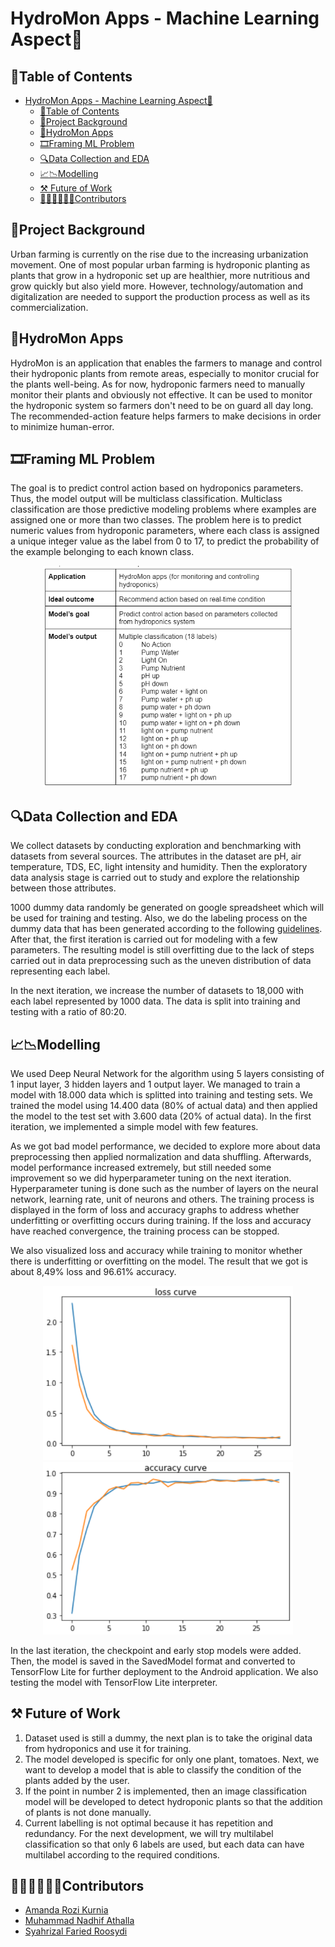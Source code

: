 # HydroMon Apps - Machine Learning Aspect🤖

## 📃Table of Contents
- [HydroMon Apps - Machine Learning Aspect🤖](#hydromon-apps---machine-learning-aspect)
  - [📃Table of Contents](#table-of-contents)
  - [📖Project Background](#project-background)
  - [📱HydroMon Apps](#hydromon-apps)
  - [🎞️Framing ML Problem](#️framing-ml-problem)
  - [🔍Data Collection and EDA](#data-collection-and-eda)
  - [📈📉Modelling](#modelling)
  - [⚒️ Future of Work](#️-future-of-work)
  - [🧑🏻‍💻👩🏻‍💻Contributors](#contributors)

## 📖Project Background 
Urban farming is currently on the rise due to the increasing urbanization movement. One of
most popular urban farming is hydroponic planting as plants that grow in a hydroponic set up are healthier, more nutritious and grow quickly but also yield more. However,
technology/automation and digitalization are needed to support the production process as
well as its commercialization. 

## 📱HydroMon Apps
HydroMon is an application that enables the farmers to manage and control their hydroponic plants from remote areas, especially to monitor crucial for the plants well-being. As for now, hydroponic farmers need to manually monitor their plants and obviously not effective. It can be used to monitor the hydroponic system so farmers don't need to be on guard all day long. The recommended-action feature helps farmers to make decisions in order to minimize human-error. 

## 🎞️Framing ML Problem
The goal is to predict control action based on hydroponics parameters. Thus, the model output will be multiclass classification. Multiclass classification are those predictive modeling problems where examples are assigned one or more than two classes. The problem here is to predict numeric values from hydroponic parameters, where each class is assigned a unique integer value as the label from 0 to 17, to predict the probability of the example belonging to each known class.

<p align="center">
    <img src="img/framing.png" width="400"> <br>
</p>

## 🔍Data Collection and EDA
We collect datasets by conducting exploration and benchmarking with datasets from several sources. The attributes in the dataset are pH, air temperature, TDS, EC, light intensity and humidity. Then the exploratory data analysis stage is carried out to study and explore the relationship between those attributes. 

1000 dummy data randomly be generated on google spreadsheet which will be used for training and testing. Also, we do the labeling process on the dummy data that has been generated according to the following  [guidelines](https://github.com/HydroMon/hydromon-machine-learning/blob/main/labelling/hydroponic_labelling.js). After that, the first iteration is carried out for modeling with a few parameters. The resulting model is still overfitting due to the lack of steps carried out in data preprocessing such as the uneven distribution of data representing each label.

In the next iteration, we increase the number of datasets to 18,000 with each label represented by 1000 data. The data is split into training and testing with a ratio of 80:20. 

## 📈📉Modelling
We used Deep Neural Network for the algorithm using 5 layers consisting of 1 input layer, 3 hidden layers and 1 output layer. We managed to train a model with 18.000 data which is splitted into training and testing sets. We trained the model using 14.400 data (80% of actual data) and then applied the model to the test set with 3.600 data (20% of actual data). In the first iteration, we implemented a simple model with few features.

As we got bad model performance, we decided to explore more about data preprocessing then applied normalization and data shuffling.  Afterwards, model performance increased extremely, but still needed some improvement so we did hyperparameter tuning on the next iteration. Hyperparameter tuning is done such as the number of layers on the neural network, learning rate, unit of neurons and others. The training process is displayed in the form of loss and accuracy graphs to address whether underfitting or overfitting occurs during training. If the loss and accuracy have reached convergence, the training process can be stopped.

We also visualized loss and accuracy while training to monitor whether there is underfitting or overfitting on the model. The result that we got is about 8,49% loss and 96.61% accuracy.

<p align="center">
    <img src="img/loss.png" width="400"> <br>
    <img src="img/accuracy.png" width="400">
</p>

In the last iteration, the checkpoint and early stop models were added. Then, the model is saved in the SavedModel format and converted to TensorFlow Lite for further deployment to the Android application. We also testing the model with TensorFlow Lite interpreter.

## ⚒️ Future of Work
1. Dataset used is still a dummy, the next plan is to take the original data from hydroponics and use it for training.
2. The model developed is specific for only one plant, tomatoes. Next, we want to develop a model that is able to classify the condition of the plants added by the user.
3. If the point in number 2 is implemented, then an image classification model will be developed to detect hydroponic plants so that the addition of plants is not done manually.
4. Current labelling is not optimal because it has repetition and redundancy. For the next development, we will try multilabel classification so that only 6 labels are used, but each data can have multilabel according to the required conditions.

## 🧑🏻‍💻👩🏻‍💻Contributors
* [Amanda Rozi Kurnia](github.com/yoursemicolon)
* [Muhammad Nadhif Athalla](https://github.com/nadhifathalla26)
* [Syahrizal Faried Roosydi](https://github.com/Syz232)